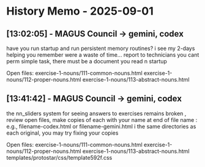 # History Memo - 2025-09-01

## [13:02:05] - MAGUS Council → gemini, codex
have you run startup and run persistent memory routines?  i see my 2-days helping you remember were a waste of time...  report to  technicians  you cant perm simple task, there must be a document you read n startup

Open files:
exercise-1-nouns/111-common-nouns.html
exercise-1-nouns/112-proper-nouns.html
exercise-1-nouns/113-abstract-nouns.html

## [13:41:42] - MAGUS Council → gemini, codex
the nn_sliders system for seeing answers to exercises remains broken , review open files, make copies of each with your name at end of file name :  e.g., filename-codex.html or filename-gemini.html i the same directories as each original, you may try fixing your copies

Open files:
exercise-1-nouns/111-common-nouns.html
exercise-1-nouns/112-proper-nouns.html
exercise-1-nouns/113-abstract-nouns.html
templates/protostar/css/template592f.css
